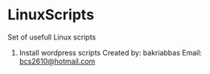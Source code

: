 # LinuxScripts
Set of usefull Linux scripts

1. Install wordpress scripts
Created by: bakriabbas
Email: bcs2610@hotmail.com
